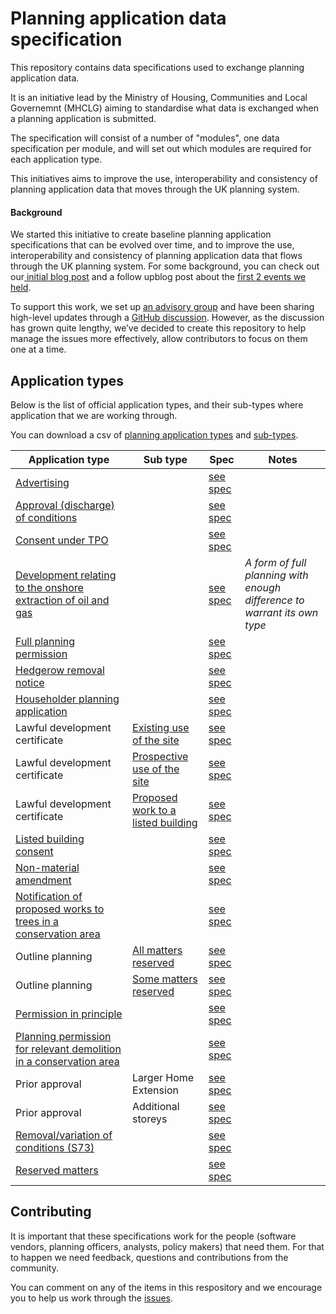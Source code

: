 # Planning application data specification

This repository contains data specifications used to exchange planning application data.

It is an initiative lead by the Ministry of Housing, Communities and Local Governemnt (MHCLG) aiming to standardise what data is exchanged when a planning application is submitted.

The specification will consist of a number of "modules", one data specification per module, and will set out which modules are required for each application type.

This initiatives aims to improve the use, interoperability and consistency of planning application data that moves through the UK planning system.

#### Background

We started this initiative to create baseline planning application specifications that can be evolved over time, and to improve the use, interoperability and consistency of planning application data that flows through the UK planning system. For some background, you can check out our[ initial blog post](https://mhclgdigital.blog.gov.uk/2024/10/18/using-data-design-to-transform-the-planning-application-process-get-involved/) and a follow upblog post about the [first 2 events we held](https://mhclgdigital.blog.gov.uk/2024/12/06/digital-planning-developing-planning-applications-specifications-in-the-open/).

To support this work, we set up [an advisory group](https://design.planning.data.gov.uk/advisory-group) and have been sharing high-level updates through a [GitHub discussion](https://github.com/digital-land/data-standards-backlog/discussions/98). However, as the discussion has grown quite lengthy, we’ve decided to create this repository to help manage the issues more effectively, allow contributors to focus on them one at a time.


## Application types

Below is the list of official application types, and their sub-types where application that we are working through.

You can download a csv of [planning application types](https://github.com/digital-land/planning-application-data-specification/blob/main/data/planning-application-type.csv) and [sub-types](http://github.com/digital-land/planning-application-data-specification/blob/main/data/planning-application-sub-type.csv).

| Application type | Sub type | Spec | Notes |
|---|---|---|---|
| [Advertising](https://github.com/digital-land/planning-application-data-specification/discussions/171) | | [see spec](https://github.com/digital-land/planning-application-data-specification/blob/main/specification/application/advertising.md) | |
| [Approval (discharge) of conditions](https://github.com/digital-land/planning-application-data-specification/discussions/173) | | [see spec](https://github.com/digital-land/planning-application-data-specification/blob/main/specification/application/approval-condition.md) | |
| [Consent under TPO](https://github.com/digital-land/planning-application-data-specification/discussions/220) | | [see spec](https://github.com/digital-land/planning-application-data-specification/blob/main/specification/application/consent-under-tpo.md) | |
| [Development relating to the onshore extraction of oil and gas](https://github.com/digital-land/planning-application-data-specification/discussions/176) | | [see spec](https://github.com/digital-land/planning-application-data-specification/blob/main/specification/application/extraction-oil-gas.md) | _A form of full planning with enough difference to warrant its own type_ |
| [Full planning permission](https://github.com/digital-land/planning-application-data-specification/discussions/167) | | [see spec](https://github.com/digital-land/planning-application-data-specification/blob/main/specification/application/full.md) | |
| [Hedgerow removal notice](https://github.com/digital-land/planning-application-data-specification/discussions/218) | | [see spec](https://github.com/digital-land/planning-application-data-specification/blob/main/specification/application/hedgerow-removal.md) | |
| [Householder planning application](https://github.com/digital-land/planning-application-data-specification/discussions/166) | | [see spec](https://github.com/digital-land/planning-application-data-specification/blob/main/specification/application/hh.md) | |
| Lawful development certificate | [Existing use of the site](https://github.com/digital-land/planning-application-data-specification/discussions/182) | [see spec](https://github.com/digital-land/planning-application-data-specification/blob/main/specification/application/ldc-ldc-existing-use.md) | |
| Lawful development certificate | [Prospective use of the site](https://github.com/digital-land/planning-application-data-specification/discussions/181) | [see spec](https://github.com/digital-land/planning-application-data-specification/blob/main/specification/application/ldc-ldc-prospective-use.md) | |
| Lawful development certificate | [Proposed work to a listed building](https://github.com/digital-land/planning-application-data-specification/discussions/180) | [see spec](https://github.com/digital-land/planning-application-data-specification/blob/main/specification/application/ldc-ldc-proposed-work-lb.md) | |
| [Listed building consent](https://github.com/digital-land/planning-application-data-specification/discussions/170) | | [see spec](https://github.com/digital-land/planning-application-data-specification/blob/main/specification/application/lbc.md) | |
| [Non-material amendment](https://github.com/digital-land/planning-application-data-specification/discussions/174) | | [see spec](https://github.com/digital-land/planning-application-data-specification/blob/main/specification/application/non-material-amendment.md) | |
| [Notification of proposed works to trees in a conservation area](https://github.com/digital-land/planning-application-data-specification/discussions/219) | | [see spec](https://github.com/digital-land/planning-application-data-specification/blob/main/specification/application/notice-trees-in-con-area.md) | |
| Outline planning | [All matters reserved](https://github.com/digital-land/planning-application-data-specification/discussions/179) | [see spec](https://github.com/digital-land/planning-application-data-specification/blob/main/specification/application/outline-outline-all.md) | |
| Outline planning | [Some matters reserved](https://github.com/digital-land/planning-application-data-specification/discussions/178) | [see spec](https://github.com/digital-land/planning-application-data-specification/blob/main/specification/application/outline-outline-some.md) | |
| [Permission in principle](https://github.com/digital-land/planning-application-data-specification/discussions/175) | | [see spec](https://github.com/digital-land/planning-application-data-specification/blob/main/specification/application/pip.md) | |
| [Planning permission for relevant demolition in a conservation area](https://github.com/digital-land/planning-application-data-specification/discussions/169) | | [see spec](https://github.com/digital-land/planning-application-data-specification/blob/main/specification/application/demolition-con-area.md) | |
| Prior approval | Larger Home Extension | [see spec](https://github.com/digital-land/planning-application-data-specification/blob/main/specification/application/prior-approval-pa-extension.md) | |
| Prior approval | Additional storeys | [see spec](https://github.com/digital-land/planning-application-data-specification/blob/main/specification/application/prior-approval-pa-storey.md) | |
| [Removal/variation of conditions (S73)](https://github.com/digital-land/planning-application-data-specification/discussions/172) | | [see spec](https://github.com/digital-land/planning-application-data-specification/blob/main/specification/application/s73.md) | |
| [Reserved matters](https://github.com/digital-land/planning-application-data-specification/discussions/168) | | [see spec](https://github.com/digital-land/planning-application-data-specification/blob/main/specification/application/reserved-matters.md) | |


## Contributing

It is important that these specifications work for the people (software vendors, planning officers, analysts, policy makers) that need them. For that to happen we need feedback, questions and contributions from the community.

You can comment on any of the items in this respository and we encourage you to help us work through the [issues](https://github.com/digital-land/planning-application-data-specification/issues).

